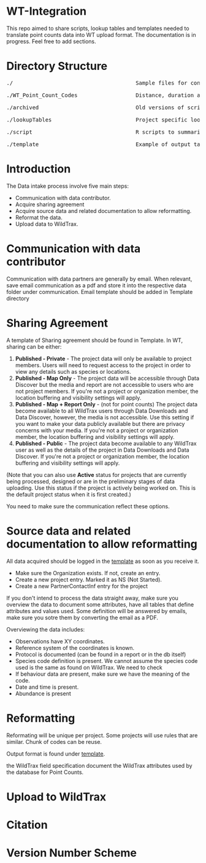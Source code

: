 # WT-Integration

This repo aimed to share scripts, lookup tables and templates needed to translate point counts data into WT upload format. The documentation is in progress. Feel free to add sections. 

# Directory Structure
<pre>
./                                      Sample files for configuring and running scripts

./WT_Point_Count_Codes                  Distance, duration and species code used by WT database

./archived                              Old versions of scripts 

./lookupTables                          Project specific lookup tables created to allow translation from source data to WildTrax format

./script                                R scripts to summarize WT output for validation checks

./template                              Example of output table structure, communication, ...
</pre>

# Introduction

The Data intake process involve five main steps:

* Communication with data contributor.
* Acquire sharing agreement
* Acquire source data and related documentation to allow reformatting.
* Reformat the data.
* Upload data to WildTrax.


# Communication with data contributor

Communication  with data partners are generally by email. When relevant, save email communication as a pdf and store it into the respective data folder under communication. Email template should be added in Template directory 


# Sharing Agreement

A template of Sharing agreement should be found in Template. In WT, sharing can be either:

1. **Published - Private**  - The project data will only be available to project members. Users will need to request access to the project in order to view any details such as species or locations.
2. **Published - Map Only** - The project data will be accessible through Data Discover but the media and report are not accessible to users who are not project members. If you're not a project or organization member, the location buffering and visibility settings will apply.
3. **Published - Map + Report Only** - (not for point counts) The project data become available to all WildTrax users through Data Downloads and Data Discover, however, the media is not accessible. Use this setting if you want to make your data publicly available but there are privacy concerns with your media. If you're not a project or organization member, the location buffering and visibility settings will apply.
4. **Published - Public** - The project data become available to any WildTrax user as well as the details of the project in Data Downloads and Data Discover. If you're not a project or organization member, the location buffering and visibility settings will apply.

(Note that you can also use **Active** status for projects that are currently being processed, designed or are in the preliminary stages of data uploading. Use this status if the project is actively being worked on. This is the default project status when it is first created.)

You need to make sure the communication reflect these options.


# Source data and related documentation to allow reformatting

All data acquired should be logged in the [template](https://github.com/MelinaHoule/WT-Integration/blob/345282009ddcbd465f07789eca1cc0b8ba78e13a/project_Integration.xlsx) as soon as you receive it. 

* Make sure the Organization exists. If not, create an entry.
* Create a new project entry. Marked it as NS (Not Started). 
* Create a new PartnerContactInf entry for the project

If you don't intend to process the data straight away, make sure you overview the data to document some attributes, have all tables that define attributes and values used. Some definition will be answered by emails, make sure you sotre them by converting the email as a PDF. 

Overviewing the data includes:
* Observations have XY coordinates.
* Reference system of the coordinates is known.
* Protocol is documented (can be found in a report or in the db itself)
* Species code definition is present. We cannot assume the species code used is the same as found on WildTrax. We need to check
* If behaviour data are present, make sure we have the meaning of the code.
* Date and time is present.
* Abundance is present

# Reformatting
Reformating will be unique per project. Some projects will use rules that are similar. Chunk of codes can be reuse. 

Output format is found under [template](https://github.com/MelinaHoule/WT-Integration/tree/main/template).

the WildTrax field specification document the WildTrax attributes used by the database for Point Counts.  


# Upload to WildTrax

# Citation

# Version Number Scheme
